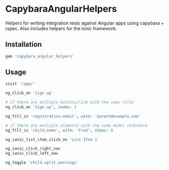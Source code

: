 # CapybaraAngularHelpers

Helpers for writing integration tests against Angular apps using capybara + rspec. Also includes helpers for the Ionic framework.

## Installation

```ruby
gem 'capybara_angular_helpers'
```

## Usage

```ruby
visit '/app/'

ng_click_on 'Sign up'

# if there are multiple buttons/link with the same title
ng_click_on 'Sign up', index: 1

ng_fill_in 'registration.email', with: 'parent@example.com'

# if there are multiple elements with the same model reference
ng_fill_in 'child.name', with: 'Fred', index: 0

ng_ionic_list_item_click_on 'List Item 1'

ng_ionic_click_right_nav
ng_ionic_click_left_nav

ng_toggle 'child.split_earnings'
```
